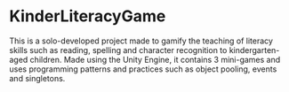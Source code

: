 # KinderLiteracyGame
 This is a solo-developed project made to gamify the teaching of literacy skills such as reading, spelling and character recognition to kindergarten-aged children.   Made using the Unity Engine, it contains 3 mini-games and uses programming patterns and practices such as object pooling, events and singletons.
